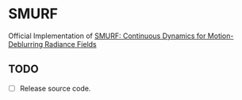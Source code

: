 # SMURF
Official Implementation of [SMURF: Continuous Dynamics for Motion-Deblurring Radiance Fields](https://arxiv.org/abs/2403.07547)

## **TODO**

- [ ] Release source code.
